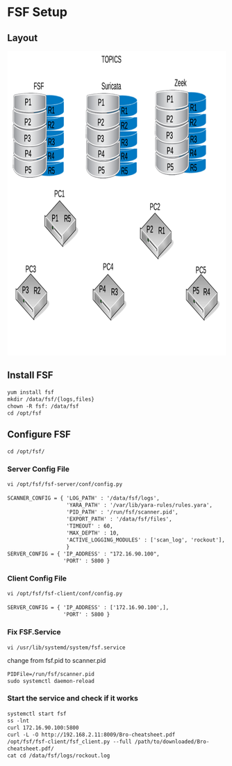 # FSF Setup
## Layout  
 
<img src="https://github.com/P0w3rChi3f/ElasticEngineerNotes/blob/master/FSF-Layout.png" alt="FSF Layout"  width="700" height="700">

## Install FSF
```
yum install fsf
mkdir /data/fsf/{logs,files}
chown -R fsf: /data/fsf
cd /opt/fsf
```

## Configure FSF
```  
cd /opt/fsf/    
```

### Server Config File
```  
vi /opt/fsf/fsf-server/conf/config.py  

SCANNER_CONFIG = { 'LOG_PATH' : '/data/fsf/logs',
                   'YARA_PATH' : '/var/lib/yara-rules/rules.yara',
                   'PID_PATH' : '/run/fsf/scanner.pid',
                   'EXPORT_PATH' : '/data/fsf/files',
                   'TIMEOUT' : 60,
                   'MAX_DEPTH' : 10,
                   'ACTIVE_LOGGING_MODULES' : ['scan_log', 'rockout'],
                   }  
SERVER_CONFIG = { 'IP_ADDRESS' : "172.16.90.100",
                  'PORT' : 5800 }
```

### Client Config File
```  
vi /opt/fsf/fsf-client/conf/config.py  

SERVER_CONFIG = { 'IP_ADDRESS' : ['172.16.90.100',],
                  'PORT' : 5800 }  
```

### Fix FSF.Service  
```
vi /usr/lib/systemd/system/fsf.service  
```
change from fsf.pid to scanner.pid
```  
PIDFile=/run/fsf/scanner.pid			
sudo systemctl daemon-reload
```
### Start the service and check if it works
```
systemctl start fsf
ss -lnt
curl 172.16.90.100:5800
curl -L -O http://192.168.2.11:8009/Bro-cheatsheet.pdf
/opt/fsf/fsf-client/fsf_client.py --full /path/to/downloaded/Bro-cheatsheet.pdf/  
cat cd /data/fsf/logs/rockout.log
```
